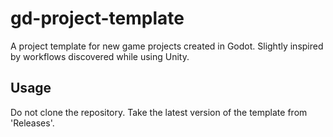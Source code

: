 # gd-project-template
A project template for new game projects created in Godot. Slightly inspired by workflows discovered while using Unity.
## Usage
Do not clone the repository. Take the latest version of the template from 'Releases'.

